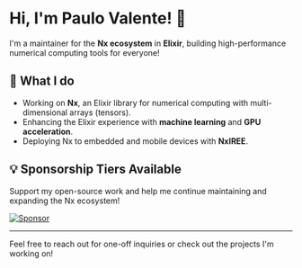 # Hi, I'm Paulo Valente! 👋

I'm a maintainer for the **Nx ecosystem** in **Elixir**, building high-performance numerical computing tools for everyone!

## 💼 What I do
- Working on **Nx**, an Elixir library for numerical computing with multi-dimensional arrays (tensors).
- Enhancing the Elixir experience with **machine learning** and **GPU acceleration**.
- Deploying Nx to embedded and mobile devices with **NxIREE**.

## 💡 Sponsorship Tiers Available

Support my open-source work and help me continue maintaining and expanding the Nx ecosystem!

[![Sponsor](https://img.shields.io/badge/Sponsor%20me-%F0%9F%A7%A1-brightgreen)](https://github.com/sponsors/polvalente)

---

Feel free to reach out for one-off inquiries or check out the projects I'm working on!
